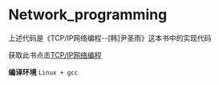 # Network_programming

上述代码是《TCP/IP网络编程--[韩]尹圣雨》这本书中的实现代码

获取此书点击[TCP/IP网络编程](https://pan.baidu.com/s/1hqVLOJM)

**编译环境**
`Linux + gcc`


